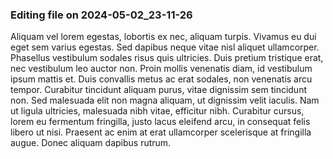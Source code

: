 

### Editing file on 2024-05-02_23-11-26

Aliquam vel lorem egestas, lobortis ex nec, aliquam turpis. Vivamus eu dui eget sem varius egestas. Sed dapibus neque vitae nisl aliquet ullamcorper. Phasellus vestibulum sodales risus quis ultricies. Duis pretium tristique erat, nec vestibulum leo auctor non. Proin mollis venenatis diam, id vestibulum ipsum mattis et. Duis convallis metus ac erat sodales, non venenatis arcu tempor. Curabitur tincidunt aliquam purus, vitae dignissim sem tincidunt non. Sed malesuada elit non magna aliquam, ut dignissim velit iaculis. Nam ut ligula ultricies, malesuada nibh vitae, efficitur nibh. Curabitur cursus, lorem eu fermentum fringilla, justo lacus eleifend arcu, in consequat felis libero ut nisi. Praesent ac enim at erat ullamcorper scelerisque at fringilla augue. Donec aliquam dapibus rutrum.


